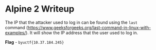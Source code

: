 # Alpine 2 Writeup
The IP that the attacker used to log in can be found using the `last` command (https://www.geeksforgeeks.org/last-command-in-linux-with-examples/). It will show the IP address that the user used to log in.

**Flag** - `byuctf{10.37.184.245}`